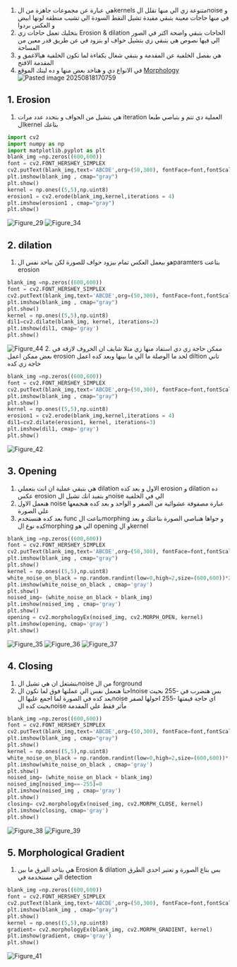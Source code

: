 1.  هي عبارة عن مجموعات جاهزة من الkernels  متنوعة زي الي منها تقلل الnoise و في منها حاجات معينة بتبقي مفيدة تشيل النقط السودة الي تشيب منطقة لونها ابيض و العكس بردوا 
2. بتخليك تعمل حاجات زي Erosion & dilation الحاجات بتبقي واضحة اكتر في الصور الي فيها نصوص هي بتبقي زي بتشيل حواف او بتزود في عن طريق قدر معين من المساحة
3. هي بفصل الخلفية عن المقدمة و بتبقي شغال بكفاءة لما تكون الخلفية هيالاغمق و المقدمة الافتح 
4. في الانواع دي و هناخد بعض منها و ده لينك الموقع [Morphology](https://homepages.inf.ed.ac.uk/rbf/HIPR2/morops.htm)
![Pasted image 20250818170759](Pasted%20image%2020250818170759.png)
## 1. Erosion
1.   هي بتشيل من الحواف و بتحدد عدد مرات iteration  العملية دي تتم و بتباصي طبعا الkernel  بتاعك
```python
import cv2
import numpy as np
import matplotlib.pyplot as plt
blank_img =np.zeros((600,600))
font = cv2.FONT_HERSHEY_SIMPLEX
cv2.putText(blank_img,text='ABCDE',org=(50,300), fontFace=font,fontScale= 5,color=(255,255,255),thickness=25,lineType=cv2.LINE_AA)
plt.imshow(blank_img , cmap="gray")
plt.show()
kernel = np.ones((5,5),np.uint8)
erosion1 = cv2.erode(blank_img,kernel,iterations = 4)
plt.imshow(erosion1 , cmap="gray")
plt.show()
```
![Figure_29](Figure_29.png)
![Figure_34](Figure_34.png)

## 2. dilation
1.  هو بيعمل العكس تمام بيزود حواف للصورة لكن بياخد نفس الparamters بتاعت erosion
```python
blank_img =np.zeros((600,600))
font = cv2.FONT_HERSHEY_SIMPLEX
cv2.putText(blank_img,text='ABCDE',org=(50,300), fontFace=font,fontScale= 5,color=(255,255,255),thickness=25,lineType=cv2.LINE_AA)
plt.imshow(blank_img , cmap="gray")
plt.show()
kernel = np.ones((5,5),np.uint8)
dil1=cv2.dilate(blank_img, kernel, iterations=2)
plt.imshow(dil1, cmap='gray')
plt.show()
```
![Figure_44](Figure_44.png)
2. ممكن حاجة زي دي استفاد منها زي مثلا شايف ان الحروف لازقة في بعض ممكن اعمل erosion لحد ما الوصلة ما الي ما بينها وبعد كده اعمل diltion  تاني حاجة زي كده 
```python
blank_img =np.zeros((600,600))
font = cv2.FONT_HERSHEY_SIMPLEX
cv2.putText(blank_img,text='ABCDE',org=(50,300), fontFace=font,fontScale= 5,color=(255,255,255),thickness=25,lineType=cv2.LINE_AA)
plt.imshow(blank_img , cmap="gray")
plt.show()
kernel = np.ones((5,5),np.uint8)
erosion1 = cv2.erode(blank_img,kernel,iterations = 4)
dil1=cv2.dilate(erosion1, kernel, iterations=3)
plt.imshow(dil1, cmap='gray')
plt.show()
```
![Figure_42](Figure_42.png)
## 3. Opening
1.  هي بتبقي عملية ان انت بتعملي dilation الاول و بعد كده erosion و dilation  ده عكس erosion  و بتفيد انك تشيل الnoise  الي في الخلفية 
2. هنعمل الاول noise  عبارة مصفوفة عشوائية من الصفر و الواحد و بعد كده هنجمعها علي الصورة 
3. بعد كده هنستخدم  func بتاعت الmorphing  و جواها هنباصي الصورة بتاعتك و بعد كده نوع الmorphing  الي هو  opening و الkernel 
```python
blank_img =np.zeros((600,600))
font = cv2.FONT_HERSHEY_SIMPLEX
cv2.putText(blank_img,text='ABCDE',org=(50,300), fontFace=font,fontScale= 5,color=(255,255,255),thickness=25,lineType=cv2.LINE_AA)
plt.imshow(blank_img , cmap="gray")
plt.show()
kernel = np.ones((5,5),np.uint8)
white_noise_on_black = np.random.randint(low=0,high=2,size=(600,600))*255
plt.imshow(white_noise_on_black , cmap='gray')
plt.show()
noised_img= (white_noise_on_black + blank_img)
plt.imshow(noised_img , cmap='gray')
plt.show()
opening = cv2.morphologyEx(noised_img, cv2.MORPH_OPEN, kernel)
plt.imshow(opening, cmap='gray')
plt.show()
```
![Figure_35](Figure_35.png)
![Figure_36](Figure_36.png)
![Figure_37](Figure_37.png)
## 4. Closing
1. بتشتغل ان هي تشيل الnoise  من ال forground 
2. احنا هنعمل نفس الي عملنها فوق لما نكون الnoise  بس هنضرب في -255  بحيث بعد كده في الصورة لما اجمع عليها الnoise  اي حاجة قيمتها -255 احولها لصفر بحيث كده الnoise  مأثر فقط علي المقدمة
```python
blank_img =np.zeros((600,600))
font = cv2.FONT_HERSHEY_SIMPLEX
cv2.putText(blank_img,text='ABCDE',org=(50,300), fontFace=font,fontScale= 5,color=(255,255,255),thickness=25,lineType=cv2.LINE_AA)
plt.imshow(blank_img , cmap="gray")
plt.show()
kernel = np.ones((5,5),np.uint8)
white_noise_on_black = np.random.randint(low=0,high=2,size=(600,600))*-255
plt.imshow(white_noise_on_black , cmap='gray')
plt.show()
noised_img= (white_noise_on_black + blank_img)
noised_img[noised_img==-255]=0
plt.imshow(noised_img , cmap='gray')
plt.show()
closing= cv2.morphologyEx(noised_img, cv2.MORPH_CLOSE, kernel)
plt.imshow(closing, cmap='gray')
plt.show()
```
![Figure_38](Figure_38.png)
![Figure_39](Figure_39.png)
## 5. Morphological Gradient
1. هي بتاخد الفرق ما بين Erosion & dilation  بس بتاع الصورة  و تعتبر احدي الطرق الي مستخدمة في  detection 
```python
blank_img =np.zeros((600,600))
font = cv2.FONT_HERSHEY_SIMPLEX
cv2.putText(blank_img,text='ABCDE',org=(50,300), fontFace=font,fontScale= 5,color=(255,255,255),thickness=25,lineType=cv2.LINE_AA)
plt.imshow(blank_img , cmap="gray")
plt.show()
kernel = np.ones((5,5),np.uint8)
gradient= cv2.morphologyEx(blank_img, cv2.MORPH_GRADIENT, kernel)
plt.imshow(gradient, cmap='gray')
plt.show()
```
![Figure_41](Figure_41.png)
